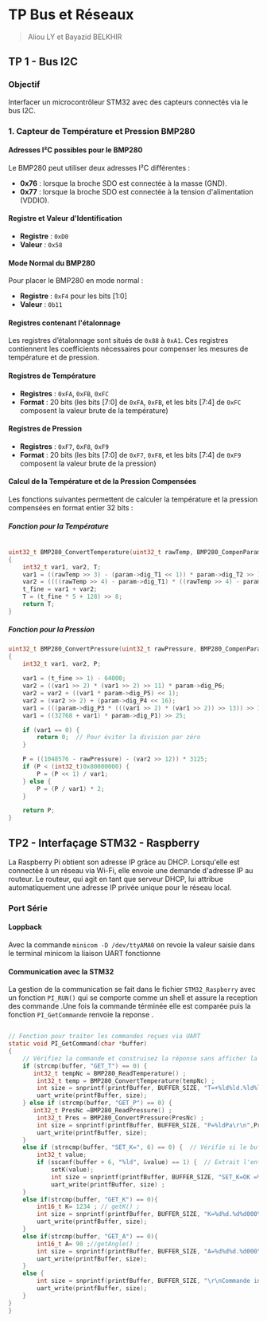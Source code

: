 # TP Bus et Réseaux

> Aliou LY et Bayazid BELKHIR

## TP 1 - Bus I2C

### Objectif
Interfacer un microcontrôleur STM32 avec des capteurs connectés via le bus I2C.

### 1. Capteur de Température et Pression BMP280

#### Adresses I²C possibles pour le BMP280
Le BMP280 peut utiliser deux adresses I²C différentes :
- **0x76** : lorsque la broche SDO est connectée à la masse (GND).
- **0x77** : lorsque la broche SDO est connectée à la tension d'alimentation (VDDIO).

#### Registre et Valeur d'Identification
- **Registre** : `0xD0`
- **Valeur** : `0x58`

#### Mode Normal du BMP280
Pour placer le BMP280 en mode normal :
- **Registre** : `0xF4` pour les bits [1:0]
- **Valeur** : `0b11`

#### Registres contenant l'étalonnage
Les registres d’étalonnage sont situés de `0x88` à `0xA1`. Ces registres contiennent les coefficients nécessaires pour compenser les mesures de température et de pression.

#### Registres de Température
- **Registres** : `0xFA`, `0xFB`, `0xFC`
- **Format** : 20 bits (les bits [7:0] de `0xFA`, `0xFB`, et les bits [7:4] de `0xFC` composent la valeur brute de la température)

#### Registres de Pression
- **Registres** : `0xF7`, `0xF8`, `0xF9`
- **Format** : 20 bits (les bits [7:0] de `0xF7`, `0xF8`, et les bits [7:4] de `0xF9` composent la valeur brute de la pression)

#### Calcul de la Température et de la Pression Compensées

Les fonctions suivantes permettent de calculer la température et la pression compensées en format entier 32 bits :

##### Fonction pour la Température

```c

uint32_t BMP280_ConvertTemperature(uint32_t rawTemp, BMP280_CompenParameter_t * param)
{
    int32_t var1, var2, T;
    var1 = ((rawTemp >> 3) - (param->dig_T1 << 1)) * param->dig_T2 >> 11;
    var2 = ((((rawTemp >> 4) - param->dig_T1) * ((rawTemp >> 4) - param->dig_T1)) >> 12) * param->dig_T3 >> 14;
    t_fine = var1 + var2;
    T = (t_fine * 5 + 128) >> 8;
    return T;
}
```

##### Fonction pour la Pression
```c
uint32_t BMP280_ConvertPressure(uint32_t rawPressure, BMP280_CompenParameter_t * param) 
{
    int32_t var1, var2, P;
    
    var1 = (t_fine >> 1) - 64000;
    var2 = ((var1 >> 2) * (var1 >> 2) >> 11) * param->dig_P6;
    var2 = var2 + ((var1 * param->dig_P5) << 1);
    var2 = (var2 >> 2) + (param->dig_P4 << 16);
    var1 = (((param->dig_P3 * (((var1 >> 2) * (var1 >> 2)) >> 13)) >> 3) + ((param->dig_P2 * var1) >> 1)) >> 18;
    var1 = ((32768 + var1) * param->dig_P1) >> 25;

    if (var1 == 0) {
        return 0;  // Pour éviter la division par zéro
    }

    P = ((1048576 - rawPressure) - (var2 >> 12)) * 3125;
    if (P < (int32_t)0x80000000) {
        P = (P << 1) / var1;
    } else {
        P = (P / var1) * 2;
    }

    return P;
}

```
## TP2 - Interfaçage STM32 - Raspberry
La Raspberry Pi obtient son adresse IP grâce au DHCP. Lorsqu'elle est connectée à un réseau via Wi-Fi, elle envoie une demande d'adresse IP au routeur. Le routeur, qui agit en tant que serveur DHCP, lui attribue automatiquement une adresse IP privée unique pour le réseau local. 

### Port Série
#### Loppback
Avec la commande `minicom -D /dev/ttyAMA0` on revoie la valeur saisie dans le terminal minicom la liaison UART fonctionne

#### Communication avec la STM32
La gestion de la communication se fait dans le fichier `STM32_Raspberry` avec un fonction ```PI_RUN()``` qui se comporte comme un shell et assure la reception des commande .Une fois la commande términée elle est comparée puis la fonction ```PI_GetCommande``` renvoie la reponse .
``` C

// Fonction pour traiter les commandes reçues via UART
static void PI_GetCommand(char *buffer)
{
    // Vérifiez la commande et construisez la réponse sans afficher la commande
    if (strcmp(buffer, "GET_T") == 0) {
       int32_t tempNc = BMP280_ReadTemperature() ;
        int32_t temp = BMP280_ConvertTemperature(tempNc) ;
        int size = snprintf(printfBuffer, BUFFER_SIZE, "T=+%ld%ld.%ld%ld_C\r\n",(temp/1000)%10,(temp/100)%10,(temp/10)%10,temp%10);
        uart_write(printfBuffer, size);
    } else if (strcmp(buffer, "GET_P") == 0) {
       int32_t PresNc =BMP280_ReadPressure() ;
        int32_t Pres = BMP280_ConvertPressure(PresNc) ;
        int size = snprintf(printfBuffer, BUFFER_SIZE, "P=%ldPa\r\n",Pres);
        uart_write(printfBuffer, size);
    }
    else if (strncmp(buffer, "SET_K=", 6) == 0) {  // Vérifie si le buffer commence par "SET_K="
        int32_t value;
        if (sscanf(buffer + 6, "%ld", &value) == 1) {  // Extrait l'entier après "SET_K="
            setK(value);
            int size = snprintf(printfBuffer, BUFFER_SIZE, "SET_K=OK =%ld\r\n",value);
            uart_write(printfBuffer, size) ;
    }
    else if(strcmp(buffer, "GET_K") == 0){
        int16_t K= 1234 ; // getK() ;
        int size = snprintf(printfBuffer, BUFFER_SIZE, "K=%d%d.%d%d000\r\n",(K/1000)%10,(K/100)%10,(K/10)%10,K%10);
        uart_write(printfBuffer, size);
    }
    else if(strcmp(buffer, "GET_A") == 0){
        int16_t A= 90 ;//getAngle() ;
        int size = snprintf(printfBuffer, BUFFER_SIZE, "A=%d%d%d.%d000\r\n",(A/100)%10,(A/10)%10,(A)%10,(A*10)%10);
        uart_write(printfBuffer, size);
    }
    else {
        int size = snprintf(printfBuffer, BUFFER_SIZE, "\r\nCommande inconnue\r\n");
        uart_write(printfBuffer, size);
    }
}
}
```




